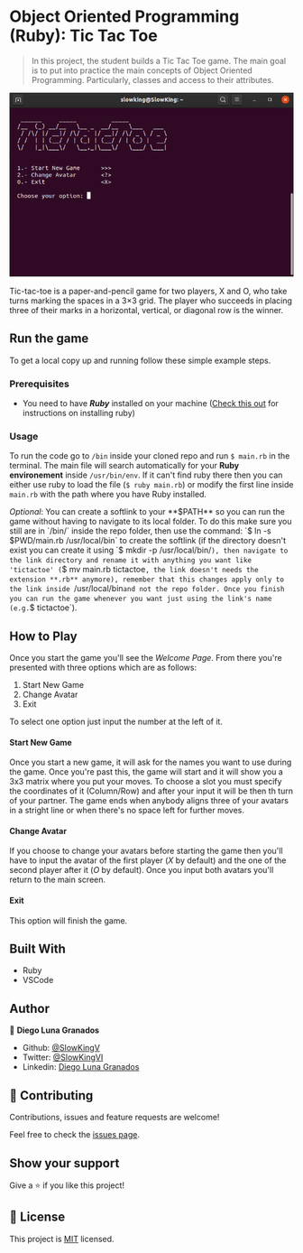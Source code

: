 # Object Oriented Programming (Ruby): Tic Tac Toe
> In this project, the student builds a Tic Tac Toe game. The main goal is to put into practice the main concepts of Object Oriented Programming. Particularly, classes and access to their attributes.

![Screenshot](./assets/scrsht.png)

Tic-tac-toe is a paper-and-pencil game for two players, X and O, who take turns marking the spaces in a 3×3 grid. The player who succeeds in placing three of their marks in a horizontal, vertical, or diagonal row is the winner.

## Run the game

To get a local copy up and running follow these simple example steps.

### Prerequisites
- You need to have ***Ruby*** installed on your machine ([Check this out](https://www.ruby-lang.org/en/documentation/installation/) for instructions on installing ruby)

### Usage
To run the code go to `/bin` inside your cloned repo and run `$ main.rb` in the terminal. The main file will search automatically for your **Ruby environement** inside `/usr/bin/env`. If it can't find ruby there then you can either use ruby to load the file (`$ ruby main.rb`) or modify the first line inside `main.rb` with the path where you have Ruby installed.

*Optional*: You can create a softlink to your **$PATH** so you can run the game without having to navigate to its local folder. To do this make sure you still are in `/bin/` inside the repo folder, then use the command: `$ ln -s $PWD/main.rb /usr/local/bin` to create the softlink (if the directory doesn't exist you can create it using `$ mkdir -p /usr/local/bin/`), then navigate to the link directory and rename it with anything you want like 'tictactoe' (`$ mv main.rb tictactoe`, the link doesn't needs the extension **.rb** anymore), remember that this changes apply only to the link inside `/usr/local/bin` and not the repo folder. Once you finish you can run the game whenever you want just using the link's name (e.g. `$ tictactoe`).

## How to Play

Once you start the game you'll see the *Welcome Page*. From there you're presented with three options which are as follows:
1. Start New Game
2. Change Avatar
0. Exit

To select one option just input the number at the left of it.

#### Start New Game
Once you start a new game, it will ask for the names you want to use during the game. Once you're past this, the game will start and it will show you a 3x3 matrix where you put your moves. To choose a slot you must specify the coordinates of it (Column/Row) and after your input it will be then th turn of your partner. The game ends when anybody aligns three of your avatars in a stright line or when there's no space left for further moves.

#### Change Avatar
If you choose to change your avatars before starting the game then you'll have to input the avatar of the first player (*X* by default) and the one of the second player after it (*O* by default). Once you input both avatars you'll return to the main screen.

#### Exit
This option will finish the game.

## Built With

- Ruby
- VSCode

## Author

👤 **Diego Luna Granados**

- Github: [@SlowKingV](https://github.com/SlowKingV)
- Twitter: [@SlowKingVI](https://twitter.com/SlowKingVI)
- Linkedin: [Diego Luna Granados](https://www.linkedin.com/in/diego-luna-granados-64007b197/)

## 🤝 Contributing

Contributions, issues and feature requests are welcome!

Feel free to check the [issues page](https://github.com/SlowKingV/bubble-sort/issues/).

## Show your support

Give a ⭐️ if you like this project!

## 📝 License

This project is [MIT](LICENSE) licensed.
